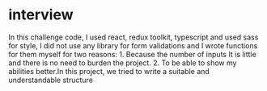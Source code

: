 # interview
In this challenge code, I used react, redux toolkit, typescript and used sass for style, I did not use any library for form validations and I wrote functions for them myself for two reasons: 1. Because the number of inputs It is little and there is no need to burden the project. 2. To be able to show my abilities better.In this project, we tried to write a suitable and understandable structure
